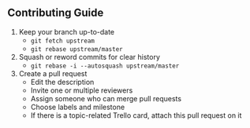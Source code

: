 ## Contributing Guide

1. Keep your branch up-to-date
    - `git fetch upstream`
    - `git rebase upstream/master`
2. Squash or reword commits for clear history
    - `git rebase -i --autosquash upstream/master`
3. Create a pull request
    - Edit the description
    - Invite one or multiple reviewers
    - Assign someone who can merge pull requests
    - Choose labels and milestone
    - If there is a topic-related Trello card, attach this pull request on it
